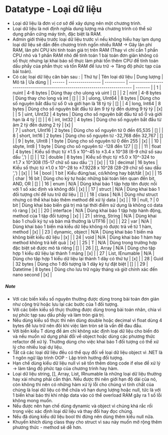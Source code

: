 # Datatype - Loại dữ liệu
- Loại dữ liệu là đơn vị cơ sở để xây dựng nên một chương trình.
- Loại dữ liệu là nơi định nghĩa dung lượng mà chương trình có thể sử dụng phần cứng máy tính, đặc biệt là RAM.
- Admin giới thiệu trước loại dữ liệu trước vì nếu không hiểu hay lạm dụng loại dữ liệu sẽ dấn đến chương trình ngốn nhiều RAM -> Gây lãn phí RAM, lãn phí CPU khi tính toán giá trị trên RAM (Thay vì chỉ cần 1 phần CPU nhỏ và 1 phần RAM nhỏ để tính toán 1 bài toán đơn giản không có số thực nhưng lại khai báo số thực làm phải tốn thêm CPU để tính toán dấu phẩy của phần thực và tốn RAM để lưu trữ -> Tăng độ phức tạp của bài toán).
- Có các loại dữ liệu căn bản sau :
| Thứ tự | Tên loại dữ liệu | Dung lượng | Mô tả                                                                        | Ưa dùng |
| ------ | ---------------- | ---------- | ---------------------------------------------------------------------------- | ------- |
| 1      | nuint            | 4-8 bytes  | Dùng thay cho ulong và uint                                                  | []      |
| 2      | nint             | 4-8 bytes  | Dùng thay cho long và int                                                    | []      |
| 3      | ulong, UInt64    | 8 bytes    | Dùng cho số nguyên bắt đầu từ số 0 và giới hạn là 18 tỷ tỷ                   | []      |
| 4      | long, Int64      | 8 bytes    | Dùng cho số nguyên bắt đầu từ âm 9 tỷ tỷ đến dương 9 tỷ tỷ                   | [x]     |
| 5      | uint, UInt32     | 4 bytes    | Dùng cho số nguyên bắt đầu từ số 0 và giới hạn là 4 tỷ                       | []      |
| 6      | int, Int32       | 4 bytes    | Dùng cho số nguyên bắt đầu từ âm 2 tỷ đến dương 2 tỷ                         | [x]     |  
| 7      | ushort, UInt16   | 2 bytes    | Dùng cho số nguyên từ 0 đến 65,535                                           | []      |
| 8      | short, Int16     | 2 bytes    | Dùng cho số nguyên từ -32,768 đến 32,767                                     | []      |
| 9      | byte, UInt8      | 1 byte     | Dùng cho số nguyên từ 0 đến 255                                              | [x]     |
| 10     | sbyte, Int8      | 1 byte     | Dùng cho số nguyên từ -128 đến 127                                           | []      |
| 11     | float            | 4 bytes    | Kiểu số thực từ ±1.5 x 10^-45 to ±3.4 x 10^38 (6-9 chữ số sau dấu ',')       | []      |
| 12     | double           | 8 bytes    | Kiểu số thực từ ±5.0 x 10^-324 to ±1.7 x 10^308 (15-17 chữ số sau dấu ',')   | [x]     |
| 13     | decimal          | 16 bytes   | Kiểu số thực từ ±1.0 x 10^-28 to ±7.9228 x 10^28 (28-29 chữ số sau dấu ',')  | [x]     |
| 14     | bool             | 1 bit      | Kiểu đúng/sai, có/không hay bật/tắt                                          | [x]     |
| 15     | char             | 16 bit     | Dùng cho ký tự hoặc những bài toán liên quan đến bit, AND, OR                | []      |
| 16     | enum             | N/A        | Dùng khai báo 1 tập hợp tên được nối với 1 số xác định và không đổi          | [x]     |
| 17     | struct           | N/A        | Dùng khai báo 1 đối tượng chỉ để lưu trữ dữ liệu                             | []      |
| 18     | class            | N/A        | Dùng như struct nhưng có thể khai báo thêm method để xử lý data              | [x]     |
| 19     | null, ?          | 0 bit      | Dùng khai báo biến giá trị mà tại thời điểm sử dụng là không có data rỏ ràng | [x]     |
| 20     | interface        | N/A        | Dùng khai báo 1 tập hợp hành động, method của 1 tập đối tượng                | [x]     |
| 21     | string, String   | N/A        | Dùng khai báo 1 chuỗi ký tự và bản mã thường là UTF16                        | [x]     |
| 22     | var              | N/A        | Dùng khai báo 1 biến mà kiểu dữ liệu không rỏ được trả về từ 1 hàm, method   | [x]     |
| 23     | dynamic, object  | N/A        | Dủng khai báo 1 biến mà không biết kiểu dữ liệu                              | [x]     |
| 24     | void             | N/A        | Dùng khai báo 1 hàm hay method không trả kết quả                             | [x]     |
| 25     | T                | N/A        | Dùng trong trường hợp đặc biệt sẽ được mô tả riêng                           | []      |
| 26     | [], Array        | N/A        | Dùng cho tập hợp 1 kiểu dữ liệu lại thành 1 mảng                             | [x]     |
| 27     | List, IEnumable  | N/A        | Dùng cho tập hợp 1 kiểu dữ liệu lại thành 1 dãy có thứ tự                    | [x]     |
| 28     | Guid             | 32 bytes   | Dùng cho 1 đối tượng là 1 dãy ký tự đặt biệt                                 | []      |
| 29     | Datetime         | 8 bytes    | Dùng cho lưu trữ ngày tháng và giờ chính xác đến nano second                 | [x]     |

##### Note
- Với các biến kiểu số nguyên thường được dùng trong bài toán đơn giản như cộng trừ hoặc lưu lại các bước của 1 đối tượng.
- Với các biến kiểu số thực thường được dùng trong bài toán nhân, chia vì sự phức tạp sau dấu phẩy và làm tròn giá trị.
- Nếu dùng kiểu số thực thì nên dùng double hoặc decimal vì float dùng 4 bytes để lưu trữ nên đôi khi việc làm tròn sẽ là vấn đề đau đầu.
- Với biến kiểu T dùng để ám chỉ không xác định loại dữ liệu cho biến đó và nếu muốn xử dụng phải đổi về object hoặc dùng các phương thức refactor để xử lý. Thường dùng cho việc khai báo 1 đối tượng có thể xử lý cho nhiều loại dự liệu.
- Tất cả các loại dữ liệu đều có thể quy đổi về loại dữ liệu object vì .NET là 1 ngôn ngữ lập trình OOP - Lập trình hướng đối tượng.
- Hạn chế dùng kiểu dữ liệu null vì sẽ tốn thêm dòng code if else để xử lý -> làm tăng độ phức tạp của chương trình hay hàm.
- Loại dữ liệu string, [], Array, List, IRnumable là những loại dữ liệu thường hay xài nhưng phải cẩn thận. Nếu được thì nên giới hạn độ dài của nó, còn không thì nên có những hàm xử lý lỗi cho chúng vì tính chất của chúng là loại dữ liệu có thể chứa vô hạn dung lượng hoặc null, tức là với 1 biến khai báo thì khi nhập data vào có thể overload RAM gây ra 1 số lỗi không mong muốn.
- Nếu được nên hạn chế dùng dynamic và object vì chúng khá rắc rối trong việc xác định loại dữ liệu và thay đổi hay đọc chúng.
- Nếu đã dùng kiểu dữ liệu bool thì đừng nên dùng thêm kiểu null nữa.
- Khuyến khích dùng class thay cho struct vì sau này muốn mở rộng thêm phương thức - method sẽ dễ hơn.
